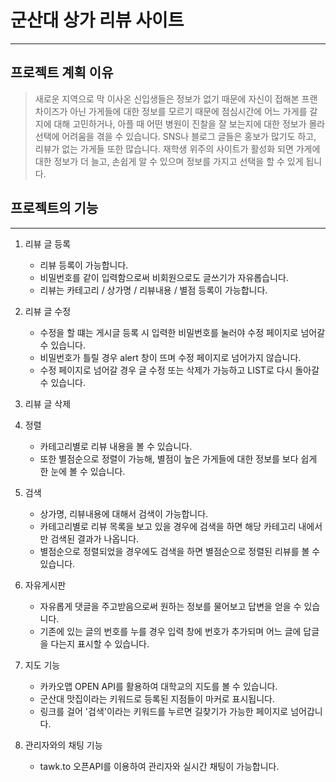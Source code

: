 # 군산대 상가 리뷰 사이트
------------
## 프로젝트 계획 이유
>새로운 지역으로 막 이사온 신입생들은 정보가 없기 때문에 자신이 접해본 프랜차이즈가 아닌 가게들에 대한 정보를 모르기 때문에 점심시간에 어느 가게를 갈지에 대해 고민하거나,
>아플 때 어떤 병원이 진찰을 잘 보는지에 대한 정보가 몰라 선택에 어려움을 겪을 수 있습니다.
>SNS나 블로그 글들은 홍보가 많기도 하고, 리뷰가 없는 가게들 또한 많습니다.
>재학생 위주의 사이트가 활성화 되면 가게에 대한 정보가 더 늘고, 손쉽게 알 수 있으며 정보를 가지고 선택을 할 수 있게 됩니다.

## 프로젝트의 기능
------------------
1. 리뷰 글 등록
    + 리뷰 등록이 가능합니다.
    + 비밀번호를 같이 입력함으로써 비회원으로도 글쓰기가 자유롭습니다.
    + 리뷰는 카테고리 / 상가명 / 리뷰내용 / 별점 등록이 가능합니다.
    
2. 리뷰 글 수정
    + 수정을 할 떄는 게시글 등록 시 입력한 비밀번호를 눌러야 수정 페이지로 넘어갈 수 있습니다.
    + 비밀번호가 틀릴 경우 alert 창이 뜨며 수정 페이지로 넘어가지 않습니다.
    + 수정 페이지로 넘어갈 경우 글 수정 또는 삭제가 가능하고 LIST로 다시 돌아갈 수 있습니다.
    
3. 리뷰 글 삭제

4. 정렬
    + 카테고리별로 리뷰 내용을 볼 수 있습니다.
    + 또한 별점순으로 정렬이 가능해, 별점이 높은 가게들에 대한 정보를 보다 쉽게 한 눈에 볼 수 있습니다.

5. 검색
    + 상가명, 리뷰내용에 대해서 검색이 가능합니다.
    + 카테고리별로 리뷰 목록을 보고 있을 경우에 검색을 하면 해당 카테고리 내에서만 검색된 결과가 나옵니다.
    + 별점순으로 정렬되었을 경우에도 검색을 하면 별점순으로 정렬된 리뷰를 볼 수 있습니다.
    
6. 자유게시판
    + 자유롭게 댓글을 주고받음으로써 원하는 정보를 물어보고 답변을 얻을 수 있습니다.
    + 기존에 있는 글의 번호를 누를 경우 입력 창에 번호가 추가되며 어느 글에 답글을 다는지 표시할 수 있습니다.
    
7. 지도 기능
    + 카카오맵 OPEN API를 활용하여 대학교의 지도를 볼 수 있습니다.
    + 군산대 맛집이라는 키워드로 등록된 지점들이 마커로 표시됩니다.
    + 링크를 걸어 '검색'이라는 키워드를 누르면 길찾기가 가능한 페이지로 넘어갑니다.
    
8. 관리자와의 채팅 기능
    + tawk.to 오픈API를 이용하여 관리자와 실시간 채팅이 가능합니다.

